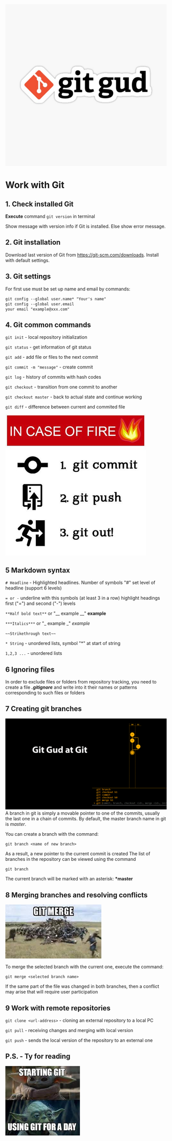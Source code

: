![Logo](3image.jpg)
# Work with Git

## 1. Check installed Git
**Execute** command  `git version`  in terminal 

Show message with version info if Git is installed.
Else show error message.

## 2. Git installation
Download last version of Git from https://git-scm.com/downloads. Install with default settings.
## 3. Git settings
For first use must be set up name and email by commands:
```
git config --global user.name* "Your's name"
git config --global user.email
your email "example@xxx.com"
```
## 4. Git common commands
`git init` -  local repository initialization 

`git status` - get information of git status

`git add` - add file or files to the next commit

`git commit -m "message"` - create commit

`git log` - history of commits with hash codes

`git checkout` - transition from one commit to another

`git checkout master` - back to actual state and continue working

`git diff` - difference between current and commited file

![Alt text](1image.jpg)

## 5 Markdown syntax

`# Headline` - Highlighted headlines. Number of symbols "#" set level of headline (support 6 levels)

`= or -` underline with this symbols (at least 3 in a row) highlight headings first ("=") and second ("-") levels

`**Half bold text**`   or "__ example __" __example__

`***Italics***` or "_ example _" _example_

`~~Strikethrough text~~`

`* String` - unordered lists, symbol "*" at start of string

`1,2,3 ...` - unordered lists

## 6 Ignoring files
In order to exclude files or folders from repository tracking, you need to create a file ***.gitignore*** and write into it their names or patterns corresponding to such files or folders

## 7 Creating git branches
![Alt text](4image.jpg)
A branch in git is simply a movable pointer to one of the commits, usually the last one in a chain of commits.
By default, the master branch name in git is *master*.

You can create a branch with the command:
```
git branch <name of new branch>
```
As a result, a new pointer to the current commit is created
The list of branches in the repository can be viewed using the command
```
git branch
```
The current branch will be marked with an asterisk: **\*master**

## 8 Merging branches and resolving conflicts
![Alt text](5image.jpg)

To merge the selected branch with the current one, execute the command:
```
git merge <selected branch name>
```
If the same part of the file was changed in both branches, then a conflict may arise that will require user participation

## 9 Work with remote repositories
`git clone <url-address>` -  cloning an external repository to a local PC

`git pull` -  receiving changes and merging with local version 

`git push` - sends the local version of the repository to an external one

##  P.S. - Ty for reading
![Alt text](2image.jpg)